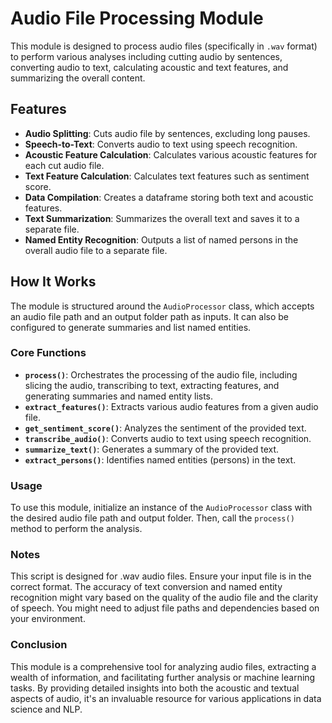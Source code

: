 # Audio File Processing Module

This module is designed to process audio files (specifically in `.wav` format) to perform various analyses including cutting audio by sentences, converting audio to text, calculating acoustic and text features, and summarizing the overall content.

## Features

- **Audio Splitting**: Cuts audio file by sentences, excluding long pauses.
- **Speech-to-Text**: Converts audio to text using speech recognition.
- **Acoustic Feature Calculation**: Calculates various acoustic features for each cut audio file.
- **Text Feature Calculation**: Calculates text features such as sentiment score.
- **Data Compilation**: Creates a dataframe storing both text and acoustic features.
- **Text Summarization**: Summarizes the overall text and saves it to a separate file.
- **Named Entity Recognition**: Outputs a list of named persons in the overall audio file to a separate file.

## How It Works

The module is structured around the `AudioProcessor` class, which accepts an audio file path and an output folder path as inputs. It can also be configured to generate summaries and list named entities.

### Core Functions

- **`process()`**: Orchestrates the processing of the audio file, including slicing the audio, transcribing to text, extracting features, and generating summaries and named entity lists.
- **`extract_features()`**: Extracts various audio features from a given audio file.
- **`get_sentiment_score()`**: Analyzes the sentiment of the provided text.
- **`transcribe_audio()`**: Converts audio to text using speech recognition.
- **`summarize_text()`**: Generates a summary of the provided text.
- **`extract_persons()`**: Identifies named entities (persons) in the text.

### Usage

To use this module, initialize an instance of the `AudioProcessor` class with the desired audio file path and output folder. Then, call the `process()` method to perform the analysis.


### Notes
This script is designed for .wav audio files. Ensure your input file is in the correct format.
The accuracy of text conversion and named entity recognition might vary based on the quality of the audio file and the clarity of speech.
You might need to adjust file paths and dependencies based on your environment.
### Conclusion
This module is a comprehensive tool for analyzing audio files, extracting a wealth of information, and facilitating further analysis or machine learning tasks. By providing detailed insights into both the acoustic and textual aspects of audio, it's an invaluable resource for various applications in data science and NLP.